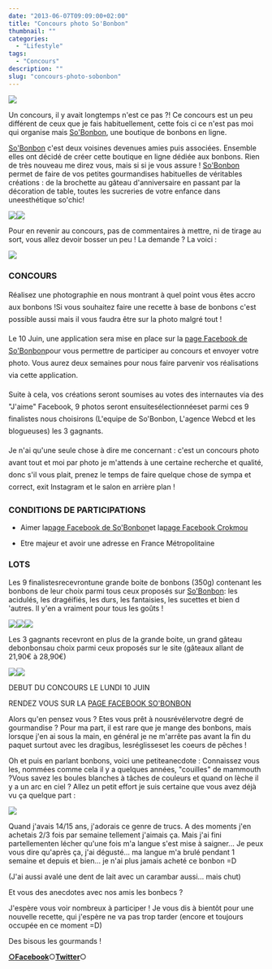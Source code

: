 ```yaml
---
date: "2013-06-07T09:09:00+02:00"
title: "Concours photo So'Bonbon"
thumbnail: ""
categories:
  - "Lifestyle"
tags:
  - "Concours"
description: ""
slug: "concours-photo-sobonbon"
---
```


[![](https://cdn.rawgit.com/crokmou/images/v1.0.1/i/Capture-d-E2-80-99e-CC-81cran-2013-06-06-a-CC-80-20.58.11-300x2561-300x256.png)](https://cdn.rawgit.com/crokmou/images/v1.0.1/i/Capture-d-E2-80-99e-CC-81cran-2013-06-06-a-CC-80-20.58.11-300x2561.png)

Un concours, il y avait longtemps n'est ce pas ?! Ce concours est un peu différent de ceux que je fais habituellement, cette fois ci ce n'est pas moi qui organise mais [So'Bonbon](http://www.so-bonbon.fr/), une boutique de bonbons en ligne.

[So'Bonbon](http://www.so-bonbon.fr/) c'est deux voisines devenues amies puis associées. Ensemble elles ont décidé de créer cette boutique en ligne dédiée aux bonbons. Rien de très nouveau me direz vous, mais si si je vous assure ! [So'Bonbon](http://www.so-bonbon.fr/) permet de faire de vos petites gourmandises habituelles de véritables créations : de la brochette au gâteau d'anniversaire en passant par la décoration de table, toutes les sucreries de votre enfance dans uneesthétique so'chic!

[![](https://cdn.rawgit.com/crokmou/images/v1.0.1/i/Capture-d-25E2-2580-2599e-25CC-2581cran-2013-06-06-a-25CC-2580-21.13.04-277x3001-277x300.png)](https://cdn.rawgit.com/crokmou/images/v1.0.1/i/Capture-d-25E2-2580-2599e-25CC-2581cran-2013-06-06-a-25CC-2580-21.13.04-277x3001.png)[![](https://cdn.rawgit.com/crokmou/images/v1.0.1/i/Capture-d-25E2-2580-2599e-25CC-2581cran-2013-06-06-a-25CC-2580-21.13.29-253x3001-253x300.png)](https://cdn.rawgit.com/crokmou/images/v1.0.1/i/Capture-d-25E2-2580-2599e-25CC-2581cran-2013-06-06-a-25CC-2580-21.13.29-253x3001.png)

Pour en revenir au concours, pas de commentaires à mettre, ni de tirage au sort, vous allez devoir bosser un peu ! La demande ? La voici :

[![](https://cdn.rawgit.com/crokmou/images/v1.0.1/i/accroche-jaime-v2-300x2591-300x259.jpg)](https://cdn.rawgit.com/crokmou/images/v1.0.1/i/accroche-jaime-v2-300x2591.jpg)

### CONCOURS

<div style="line-height: 24px;">Réalisez une photographie en nous montrant à quel point vous êtes accro aux bonbons !Si vous souhaitez faire une recette à base de bonbons c'est possible aussi mais il vous faudra être sur la photo malgré tout !

Le 10 Juin, une application sera mise en place sur la [page Facebook de So'Bonbon](https://www.facebook.com/pages/Sobonbon/258021314308847)pour vous permettre de participer au concours et envoyer votre photo. Vous aurez deux semaines pour nous faire parvenir vos réalisations via cette application.

Suite à cela, vos créations seront soumises au votes des internautes via des "J'aime" Facebook, 9 photos seront ensuitesélectionnéeset parmi ces 9 finalistes nous choisirons (L'equipe de So'Bonbon, L'agence Webcd et les blogueuses) les 3 gagnants.  

Je n'ai qu'une seule chose à dire me concernant : c'est un concours photo avant tout et moi par photo je m'attends à une certaine recherche et qualité, donc s'il vous plait, prenez le temps de faire quelque chose de sympa et correct, exit Instagram et le salon en arrière plan !

</div>

### CONDITIONS DE PARTICIPATIONS

*   Aimer la[page Facebook de So'Bonbon](https://www.facebook.com/pages/Sobonbon/258021314308847)et la[page Facebook Crokmou](https://www.facebook.com/pages/CroKMou/148093255259077)

*   Etre majeur et avoir une adresse en France Métropolitaine

### LOTS

Les 9 finalistesrecevrontune grande boite de bonbons (350g) contenant les bonbons de leur choix parmi tous ceux proposés sur [So'Bonbon](http://www.so-bonbon.fr/): les acidulés, les dragéifiés, les durs, les fantaisies, les sucettes et bien d 'autres. Il y'en a vraiment pour tous les goûts !

[![](https://cdn.rawgit.com/crokmou/images/v1.0.1/i/Capture-d-E2-80-99e-CC-81cran-2013-06-06-a-CC-80-21.37.421.png)](https://cdn.rawgit.com/crokmou/images/v1.0.1/i/Capture-d-E2-80-99e-CC-81cran-2013-06-06-a-CC-80-21.37.421.png)[![](https://cdn.rawgit.com/crokmou/images/v1.0.1/i/Capture-d-E2-80-99e-CC-81cran-2013-06-06-a-CC-80-21.38.081.png)](https://cdn.rawgit.com/crokmou/images/v1.0.1/i/Capture-d-E2-80-99e-CC-81cran-2013-06-06-a-CC-80-21.38.081.png)[![](https://cdn.rawgit.com/crokmou/images/v1.0.1/i/Capture-d-E2-80-99e-CC-81cran-2013-06-06-a-CC-80-21.38.421.png)](https://cdn.rawgit.com/crokmou/images/v1.0.1/i/Capture-d-E2-80-99e-CC-81cran-2013-06-06-a-CC-80-21.38.421.png)

Les 3 gagnants recevront en plus de la grande boite, un grand gâteau debonbonsau choix parmi ceux proposés sur le site (gâteaux allant de 21,90€ à 28,90€)  

[![](https://cdn.rawgit.com/crokmou/images/v1.0.1/i/Capture-d-E2-80-99e-CC-81cran-2013-06-06-a-CC-80-21.40.53-300x3001-300x300.png)](https://cdn.rawgit.com/crokmou/images/v1.0.1/i/Capture-d-E2-80-99e-CC-81cran-2013-06-06-a-CC-80-21.40.53-300x3001.png)[![](https://cdn.rawgit.com/crokmou/images/v1.0.1/i/Capture-d-E2-80-99e-CC-81cran-2013-06-06-a-CC-80-21.41.55-300x3001-300x300.png)](https://cdn.rawgit.com/crokmou/images/v1.0.1/i/Capture-d-E2-80-99e-CC-81cran-2013-06-06-a-CC-80-21.41.55-300x3001.png)

DEBUT DU CONCOURS LE LUNDI 10 JUIN

RENDEZ VOUS SUR LA [PAGE FACEBOOK SO'BONBON](https://www.facebook.com/pages/Sobonbon/258021314308847)

Alors qu'en pensez vous ? Etes vous prêt à nousrévélervotre degré de gourmandise ? Pour ma part, il est rare que je mange des bonbons, mais lorsque j'en ai sous la main, en général je ne m'arrête pas avant la fin du paquet surtout avec les dragibus, lesréglisseset les coeurs de pêches !

Oh et puis en parlant bonbons, voici une petiteanecdote : Connaissez vous les, nommées comme cela il y a quelques années, "couilles" de mammouth ?Vous savez les boules blanches à tâches de couleurs et quand on lèche il y a un arc en ciel ? Allez un petit effort je suis certaine que vous avez déjà vu ça quelque part :

[![](https://cdn.rawgit.com/crokmou/images/v1.0.1/i/P10408841.jpg)](https://cdn.rawgit.com/crokmou/images/v1.0.1/i/P10408841.jpg)

Quand j'avais 14/15 ans, j'adorais ce genre de trucs. A des moments j'en achetais 2/3 fois par semaine tellement j'aimais ça. Mais j'ai fini partellementen lécher qu'une fois m'a langue s'est mise à saigner... Je peux vous dire qu'après ça, j'ai dégusté... ma langue m'a brulé pendant 1 semaine et depuis et bien... je n'ai plus jamais acheté ce bonbon =D

(J'ai aussi avalé une dent de lait avec un carambar aussi... mais chut)

Et vous des anecdotes avec nos amis les bonbecs ?

J'espère vous voir nombreux à participer ! Je vous dis à bientôt pour une nouvelle recette, qui j'espère ne va pas trop tarder (encore et toujours occupée en ce moment =D)

Des bisous les gourmands !

[**○<span style="font-size: xx-small; margin: 0px; outline: 0px; padding: 0px;"><span style="font-family: Arial, Helvetica, sans-serif; margin: 0px; outline: 0px; padding: 0px;"></span></span>Facebook**](https://www.facebook.com/pages/CroKMou/148093255259077)○[**Twitter**](https://twitter.com/Crokmou)○

